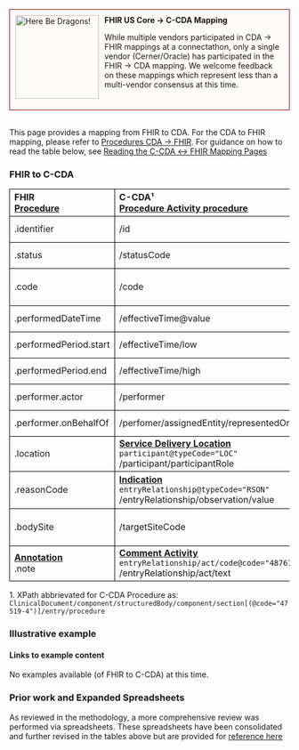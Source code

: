 <style>
td, th {
   border: 1px solid black!important;
}
</style>

<div style="border: 1px solid maroon; padding: 10px; background-color: #fffbf7; min-height: 160px;">
  <img src="assets/images/dragon.png" width="150" style="float:left; mix-blend-mode: multiply; margin-right: 10px;" title="Here Be Dragons!" height="150">
  <b>FHIR US Core → C-CDA Mapping</b>
  <p class="warning">
    While multiple vendors participated in CDA → FHIR mappings at a connectathon, only a single vendor (Cerner/Oracle) has participated in the FHIR → CDA mapping. We welcome feedback on these mappings which represent less than a multi-vendor consensus at this time.
  </p>
</div>
<br/>

This page provides a mapping from FHIR to CDA. For the CDA to FHIR mapping, please refer to [Procedures CDA → FHIR](./CF-procedures.html). For guidance on how to read the table below, see [Reading the C-CDA ↔ FHIR Mapping Pages](./mappingGuidance.html)

### FHIR to C-CDA

|FHIR<br/>[Procedure](http://hl7.org/fhir/us/core/StructureDefinition-us-core-procedure.html)|C-CDA¹<br/>[Procedure Activity procedure](http://hl7.org/cda/stds/ccda/draft1/StructureDefinition-2.16.840.1.113883.10.20.22.4.14.html)|Transform Steps|
|:----|:----|:----|
|.identifier|/id|[CDA id ↔ FHIR identifier](mappingGuidance.html#cda-id--fhir-identifier)|
|.status|/statusCode|[FHIR status → CDA statusCode](./ConceptMap-FC-ProcedureStatus.html)|
|.code|/code|[CDA coding ↔ FHIR CodeableConcept](mappingGuidance.html#cda-coding--fhir-codeableconcept)|
|.performedDateTime|/effectiveTime@value|[CDA ↔ FHIR Time/Dates](mappingGuidance.html#cda--fhir-timedates)|
|.performedPeriod.start|/effectiveTime/low|[CDA ↔ FHIR Time/Dates](mappingGuidance.html#cda--fhir-timedates)|
|.performedPeriod.end|/effectiveTime/high|[CDA ↔ FHIR Time/Dates](mappingGuidance.html#cda--fhir-timedates)|
|.performer.actor|/performer|[CDA ↔ FHIR Provenance](mappingGuidance.html#cda--fhir-provenance)|
|.performer.onBehalfOf|/perfomer/assignedEntity/representedOrganization|[CDA ↔ FHIR Provenance](mappingGuidance.html#cda--fhir-provenance)|
|.location|**[Service Delivery Location](http://hl7.org/cda/stds/ccda/draft1/StructureDefinition-2.16.840.1.113883.10.20.22.4.32.html)**<br/>```participant@typeCode="LOC"```<br/>/participant/participantRole||
|.reasonCode|**[Indication](http://hl7.org/cda/stds/ccda/draft1/StructureDefinition-2.16.840.1.113883.10.20.22.4.19.html)**<br/>```entryRelationship@typeCode="RSON"```<br/>/entryRelationship/observation/value|[CDA coding ↔ FHIR CodeableConcept](mappingGuidance.html#cda-coding--fhir-codeableconcept)|
|.bodySite|/targetSiteCode|[CDA coding ↔ FHIR CodeableConcept](mappingGuidance.html#cda-coding--fhir-codeableconcept)|
|**[Annotation](https://hl7.org/fhir/datatypes.html#Annotation)**<br/>.note|**[Comment Activity](http://hl7.org/cda/stds/ccda/draft1/StructureDefinition-2.16.840.1.113883.10.20.22.4.64.html)**<br/>```entryRelationship/act/code@code="48767-8"```<br/>/entryRelationship/act/text||

1\. XPath abbrievated for C-CDA Procedure as: <br/> ```ClinicalDocument/component/structuredBody/component/section[(@code="47519-4")]/entry/procedure```

### Illustrative example

#### Links to example content

No examples available (of FHIR to C-CDA) at this time.  

### Prior work and Expanded Spreadsheets

As reviewed in the methodology, a more comprehensive review was performed via spreadsheets. These spreadsheets have been consolidated and further revised in the tables above but are provided for [reference here](https://github.com/HL7/ccda-on-fhir/blob/master/mappings/FC/FHIR-CCDA%20Procedure.csv) 